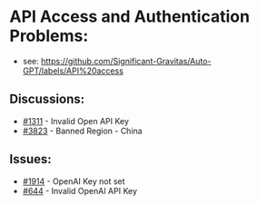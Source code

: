 # API Access and Authentication Problems:
- see: https://github.com/Significant-Gravitas/Auto-GPT/labels/API%20access
## Discussions:
- [#1311][1311] - Invalid Open API Key
- [#3823][3823] - Banned Region - China

## Issues:
- [#1914][1914] - OpenAI Key not set
- [#644][644] - Invalid OpenAI API Key

[644]:https://github.com/Significant-Gravitas/Auto-GPT/issues/644
[1311]:https://github.com/Significant-Gravitas/Auto-GPT/discussions/1311
[1914]:https://github.com/Significant-Gravitas/Auto-GPT/issues/1914
[3823]:https://github.com/Significant-Gravitas/Auto-GPT/issues/3823